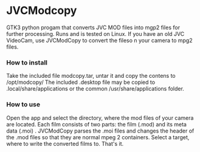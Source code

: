 # JVCModcopy
GTK3 python progam that converts JVC MOD files into mgp2 files for further processing.
Runs and is tested on Linux.
If you have an old JVC VideoCam, use JVCModCopy to convert the fileso n your camera to mpg2 files.

### How to install
Take the included file modcopy.tar, untar it and copy the contens to /opt/modcopy/
The included .desktop file may be copied to .local/share/applications or the common /usr/share/applications folder.

### How to use
Open the app and select the directory, where the mod files of your camera are located. Each film consists of two parts: the film (.mod) and its meta data (.moi) .
JVCModCopy parses the .moi files and changes the header of the .mod files so that they are normal mpeg 2 containers.
Select a target, where to write the converted films to. 
That's it.

